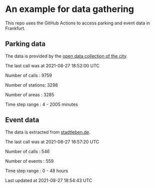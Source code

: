 # An example for data gathering

This repo uses the GitHub Actions to access parking and event data in Frankfurt.

## Parking data
The data is provided by the [open data collection of the city](https://www.offenedaten.frankfurt.de/).

The last call was at 2021-08-27 18:52:00 UTC

Number of calls   : 9759

Number of stations: 3298

Number of areas   : 3285

Time step range   :    4 - 2005 minutes


## Event data
The data is extracted from [stadtleben.de](https://stadtleben.de/frankfurt/).

The last call was at 2021-08-27 16:57:20 UTC

Number of calls   : 546

Number of events  : 559

Time step range   :   0 -  48 hours


Last updated at 2021-08-27 18:54:43 UTC
